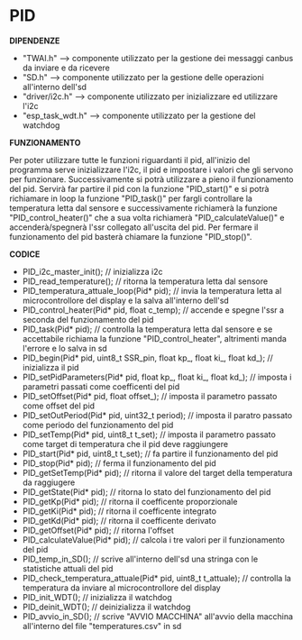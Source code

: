 # PID

**DIPENDENZE**
- "TWAI.h" --> componente utilizzato per la gestione dei messaggi canbus da inviare e da ricevere
- "SD.h" --> componente utilizzato per la gestione delle operazioni all'interno dell'sd
- "driver/i2c.h" --> componente utilizzato per inizializzare ed utilizzare l'i2c
- "esp_task_wdt.h" --> componente utilizzato per la gestione del watchdog

**FUNZIONAMENTO**

Per poter utilizzare tutte le funzioni riguardanti il pid, all'inizio del programma serve inizializzare l'i2c, il pid e impostare i valori che gli servono per funzionare. Successivamente si potrà utilizzare a pieno il funzionamento del pid. Servirà far partire il pid con la funzione "PID_start()" e si potrà richiamare in loop la funzione "PID_task()" per fargli controllare la temperatura letta dal sensore e successivamente richiamerà la funzione "PID_control_heater()" che a sua volta richiamerà "PID_calculateValue()" e accenderà/spegnerà l'ssr collegato all'uscita del pid. Per fermare il funzionamento del pid basterà chiamare la funzione "PID_stop()".

**CODICE**
- PID_i2c_master_init();  //  inizializza i2c
- PID_read_temperature();  //  ritorna la temperatura letta dal sensore
- PID_temperatura_attuale_loop(Pid* pid);  //  invia la temperatura letta al microcontrollore del display e la salva all'interno dell'sd
- PID_control_heater(Pid* pid, float c_temp);  //  accende e spegne l'ssr a seconda del funzionamento del pid
- PID_task(Pid* pid);  //  controlla la temperatura letta dal sensore e se accettabile richiama la funzione "PID_control_heater", altrimenti manda l'errore e lo salva in sd
- PID_begin(Pid* pid, uint8_t SSR_pin, float kp_, float ki_, float kd_);  //  inizializza il pid
- PID_setPidParameters(Pid* pid, float kp_, float ki_, float kd_);  //  imposta i parametri passati come coefficenti del pid
- PID_setOffset(Pid* pid, float offset_);  //  imposta il parametro passato come offset del pid
- PID_setOutPeriod(Pid* pid, uint32_t period);  //  imposta il paratro passato come periodo del funzionamento del pid
- PID_setTemp(Pid* pid, uint8_t t_set);  //  imposta il parametro passato come target di temperatura che il pid deve raggiungere
- PID_start(Pid* pid, uint8_t t_set);  //  fa partire il funzionamento del pid
- PID_stop(Pid* pid);  //  ferma il funzionamento del pid
- PID_getSetTemp(Pid* pid);  //  ritorna il valore del target della temperatura da raggiugere
- PID_getState(Pid* pid);  //  ritorna lo stato del funzionamento del pid
- PID_getKp(Pid* pid);  //  ritorna il coefficente proporzionale
- PID_getKi(Pid* pid);  //  ritorna il coefficente integrato
- PID_getKd(Pid* pid);  //  ritorna il coefficente derivato
- PID_getOffset(Pid* pid);  //  ritorna l'offset
- PID_calculateValue(Pid* pid);  //  calcola i tre valori per il funzionamento del pid
- PID_temp_in_SD();  //  scrive all'interno dell'sd una stringa con le statistiche attuali del pid
- PID_check_temperatura_attuale(Pid* pid, uint8_t t_attuale);  //  controlla la temperatura da inviare al microcontrollore del display
- PID_init_WDT();  //  inizializza il watchdog
- PID_deinit_WDT();  //  deinizializza il watchdog
- PID_avvio_in_SD();  //  scrive "AVVIO MACCHINA" all'avvio della macchina all'interno del file "temperatures.csv" in sd
